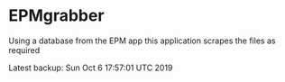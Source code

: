 # EPMgrabber
Using a database from the EPM app this application scrapes the files as required


Latest backup: Sun Oct 6 17:57:01 UTC 2019

